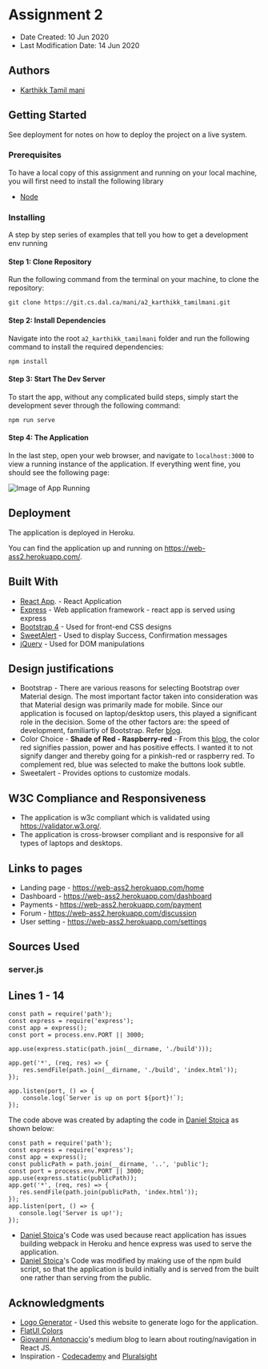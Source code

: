 # Assignment 2

* Date Created: 10 Jun 2020
* Last Modification Date: 14 Jun 2020

## Authors

* [Karthikk Tamil mani](karthikktamilmani@dal.ca)

## Getting Started

See deployment for notes on how to deploy the project on a live system.

### Prerequisites

To have a local copy of this assignment and running on your local machine, you will first need to install the following library

* [Node](https://nodejs.org/en/download/)


### Installing

A step by step series of examples that tell you how to get a development env running

#### Step 1: Clone Repository

Run the following command from the terminal on your machine, to clone the repository:

```git clone https://git.cs.dal.ca/mani/a2_karthikk_tamilmani.git```

#### Step 2: Install Dependencies

Navigate into the root `a2_karthikk_tamilmani` folder and run the following command to install the required dependencies:

```npm install```

#### Step 3: Start The Dev Server

To start the app, without any complicated build steps, simply start the development sever through the following command:

```npm run serve```

#### Step 4: The Application

In the last step, open your web browser, and navigate to `localhost:3000` to view a running instance of the application. If everything went fine, you should see the following page:

![Image of App Running](/deployed_app.png)


## Deployment

The application is deployed in Heroku.

You can find the application up and running on https://web-ass2.herokuapp.com/.

## Built With

* [React App](https://github.com/facebook/create-react-app). - React Application
* [Express](https://expressjs.com/) - Web application framework - react app is served using express
* [Bootstrap 4](https://getbootstrap.com/) - Used for front-end CSS designs
* [SweetAlert](https://sweetalert.js.org/guides/) - Used to display Success, Confirmation messages
* [jQuery](https://jquery.com/) - Used for DOM manipulations

## Design justifications

* Bootstrap - There are various reasons for selecting Bootstrap over Material design. The most important factor taken into consideration was that Material design was primarily made for mobile. Since our application is focused on laptop/desktop users, this played a significant role in the decision. Some of the other factors are: the speed of development, familiartiy of Bootstrap. Refer [blog](https://flatlogic.com/blog/bootstrap-vs-material-ui-which-one-to-use-for-the-next-web-app/).
* Color Choice - **Shade of Red - Raspberry-red** - From this [blog](https://www.evinex.com/website-color-schemes/), the color red signifies passion, power and has positive effects. I wanted it to not signify danger and thereby going for a pinkish-red or raspberry red. To complement red, blue was selected to make the buttons look subtle.
* Sweetalert - Provides options to customize modals.

## W3C Compliance and Responsiveness

* The application is w3c compliant which is validated using https://validator.w3.org/.
* The application is cross-browser compliant and is responsive for all types of laptops and desktops. 

## Links to pages

* Landing page - https://web-ass2.herokuapp.com/home
* Dashboard - https://web-ass2.herokuapp.com/dashboard
* Payments - https://web-ass2.herokuapp.com/payment
* Forum - https://web-ass2.herokuapp.com/discussion
* User setting - https://web-ass2.herokuapp.com/settings

## Sources Used

### server.js

Lines 1 - 14
---------------

```
const path = require('path');
const express = require('express');
const app = express();
const port = process.env.PORT || 3000;

app.use(express.static(path.join(__dirname, './build')));

app.get('*', (req, res) => {
    res.sendFile(path.join(__dirname, './build', 'index.html'));
});

app.listen(port, () => {
    console.log(`Server is up on port ${port}!`);
});
```

The code above was created by adapting the code in [Daniel Stoica](https://medium.com/better-programming/how-to-deploy-your-react-app-to-heroku-aedc28b218ae) as shown below: 

```
const path = require('path');
const express = require('express');
const app = express();
const publicPath = path.join(__dirname, '..', 'public');
const port = process.env.PORT || 3000;
app.use(express.static(publicPath));
app.get('*', (req, res) => {
   res.sendFile(path.join(publicPath, 'index.html'));
});
app.listen(port, () => {
   console.log('Server is up!');
});

```

- [Daniel Stoica](https://medium.com/better-programming/how-to-deploy-your-react-app-to-heroku-aedc28b218ae)'s Code was used because react application has issues building webpack in Heroku and hence express was used to serve the application.
- [Daniel Stoica](https://medium.com/better-programming/how-to-deploy-your-react-app-to-heroku-aedc28b218ae)'s Code was modified by making use of the npm build script, so that the application is build initially and is served from the built one rather than serving from the public.

## Acknowledgments

* [Logo Generator](https://text.imageonline.co/) - Used this website to generate logo for the application.
* [FlatUI Colors](https://www.materialui.co/flatuicolors)
* [Giovanni Antonaccio](https://medium.com/javascript-in-plain-english/routing-and-navigation-in-react-cffc26e8a389)'s medium blog to learn about routing/navigation in React JS.
* Inspiration - [Codecademy](https://www.codecademy.com/) and [Pluralsight](https://www.pluralsight.com/)
